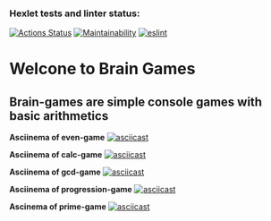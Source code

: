 ### Hexlet tests and linter status:
[![Actions Status](https://github.com/KristinaBalashova/frontend-project-lvl1/workflows/hexlet-check/badge.svg)](https://github.com/KristinaBalashova/frontend-project-lvl1/actions)
[![Maintainability](https://api.codeclimate.com/v1/badges/a99a88d28ad37a79dbf6/maintainability)](https://codeclimate.com/github/KristinaBalashova/frontend-project-lvl1/maintainability)
[![eslint](https://github.com/KristinaBalashova/frontend-project-lvl1/actions/workflows/makelint.yml/badge.svg)](https://github.com/KristinaBalashova/frontend-project-lvl1/actions/workflows/makelint.yml)

# Welcone to Brain Games
## Brain-games are simple console games with basic arithmetics
**Asciinema of even-game**
[![asciicast](https://asciinema.org/a/t0wYpZ3XYfKPw6ZGMhIjIYl1B.svg)](https://asciinema.org/a/t0wYpZ3XYfKPw6ZGMhIjIYl1B)

**Asciinema of calc-game**
[![asciicast](https://asciinema.org/a/FsjVOK7M9FwLOAIkrCT1yESEX.svg)](https://asciinema.org/a/FsjVOK7M9FwLOAIkrCT1yESEX)

**Asciinema of gcd-game**
[![asciicast](https://asciinema.org/a/qVPKfdts2c4zPWGg1Hou1HfoX.svg)](https://asciinema.org/a/qVPKfdts2c4zPWGg1Hou1HfoX)

**Asciinema of progression-game**
[![asciicast](https://asciinema.org/a/c14Xh5GVdPU7keKvhhcsXR411.svg)](https://asciinema.org/a/c14Xh5GVdPU7keKvhhcsXR411)

**Ascinema of prime-game**
[![asciicast](https://asciinema.org/a/QCkIyghJmK4xGVHPbVEtbjBI4.svg)](https://asciinema.org/a/QCkIyghJmK4xGVHPbVEtbjBI4)

